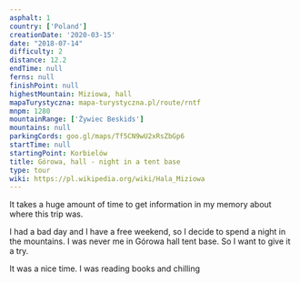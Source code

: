 ```yaml
---
asphalt: 1
country: ['Poland']
creationDate: '2020-03-15'
date: "2018-07-14"
difficulty: 2
distance: 12.2
endTime: null
ferns: null
finishPoint: null
highestMountain: Miziowa, hall
mapaTurystyczna: mapa-turystyczna.pl/route/rntf
mnpm: 1280
mountainRange: ['Żywiec Beskids']
mountains: null
parkingCords: goo.gl/maps/Tf5CN9wU2xRsZbGp6
startTime: null
startingPoint: Korbielów
title: Górowa, hall - night in a tent base
type: tour
wiki: https://pl.wikipedia.org/wiki/Hala_Miziowa
---
```


It takes a huge amount of time to get information in my memory about where this trip was.

I had a bad day and I have a free weekend, so I decide to spend a night in the mountains. I was never me in Górowa hall tent base. So I want to give it a try.

It was a nice time. I was reading books and chilling
